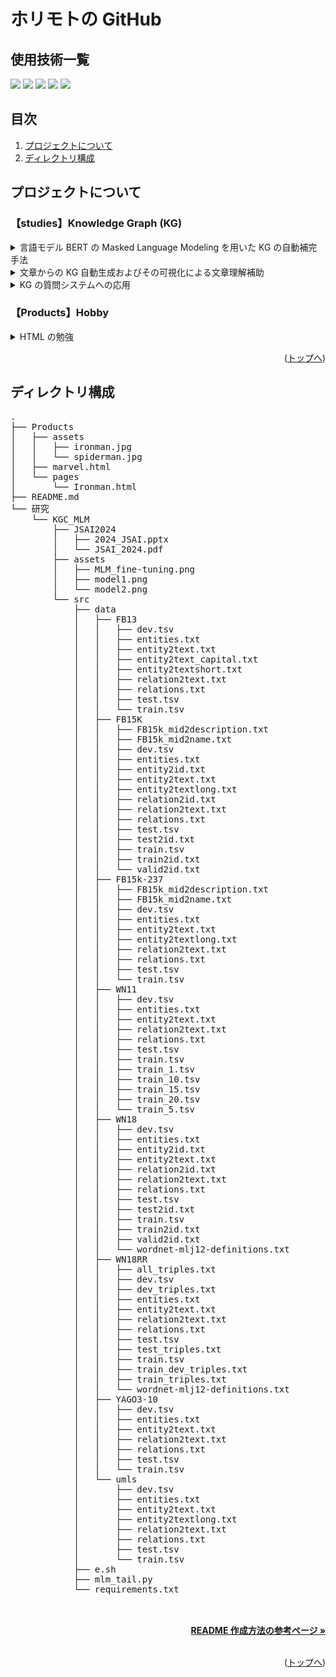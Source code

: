 # ホリモトの GitHub

<div id="top"></div>


## 使用技術一覧

<!-- シールド一覧 -->
<p style="display: inline">
  <!-- 使用言語・開発環境一覧 -->
  <img src="https://img.shields.io/badge/-Python-F2C63C.svg?logo=python&style=for-the-badge">
  <img src="https://img.shields.io/badge/-Html5-E34F26.svg?logo=html5&style=social">
  <img src="https://img.shields.io/badge/-Ubuntu-E95420.svg?logo=ubuntu&style=plastic">
  <img src="https://img.shields.io/badge/-Docker-1488C6.svg?logo=docker&style=for-the-badge">
  <img src="https://img.shields.io/badge/-githubactions-FFFFFF.svg?logo=github-actions&style=for-the-badge">
</p>

## 目次

1. [プロジェクトについて](#プロジェクトについて)
2. [ディレクトリ構成](#ディレクトリ構成)


## プロジェクトについて

### 【studies】Knowledge Graph (KG)

<details>

<summary>言語モデル BERT の Masked Language Modeling を用いた KG の自動補完手法</summary>

[2024 年度人工知能学会全国大会 (第 38 回)](https://www.ai-gakkai.or.jp/jsai2024/) で発表.

<!-- 2024 年度人工知能学会全国大会 (第 38 回) のリンク -->
<br />
<div align="left">
    <a href="https://github.com/RHorimoto/Products/tree/main/studies/KGC_MLM/JSAI2024"><strong>発表資料 »</strong></a>
</div>
<br />

* MLM を利用した BERT の Fine-tuning 手法

![Fine-tuning of MLM](https://github.com/RHorimoto/Products/blob/main/studies/KGC_MLM/assets/MLM_fine-tuning.png)

* KG の自動補完手法 model1

![KGC model1 with MLM of BERT](https://github.com/RHorimoto/Products/blob/main/studies/KGC_MLM/assets/model1.png)

* KG の自動補完手法 model2

![KGC model2 with MLM of BERT](https://github.com/RHorimoto/Products/blob/main/studies/KGC_MLM/assets/model2.png)

モデルの改善を目標に研究を続行. 

</details>

<details>

<summary>文章からの KG 自動生成およびその可視化による文章理解補助</summary>

現在研究中. 

[ナレッジグラフ推論チャレンジ 2024](https://challenge.knowledge-graph.jp/2024/) に参加予定.

</details>

<details>

<summary>KG の質問システムへの応用</summary>

Graph Retrieval Augmented Generation (Graph RAG) として KG の応用を検討中. 

</details>

### 【Products】Hobby

<details>

<summary>HTML の勉強</summary>

趣味の映画鑑賞 (MARVEL movies) について web ページを作成中. 

</details>

<p align="right">(<a href="#top">トップへ</a>)</p>


## ディレクトリ構成

<pre>
.
├── Products
│   ├── assets
│   │   ├── ironman.jpg
│   │   └── spiderman.jpg
│   ├── marvel.html
│   └── pages
│       └── Ironman.html
├── README.md
└── 研究
    └── KGC_MLM
        ├── JSAI2024
        │   ├── 2024_JSAI.pptx
        │   └── JSAI_2024.pdf
        ├── assets
        │   ├── MLM_fine-tuning.png
        │   ├── model1.png
        │   └── model2.png
        └── src
            ├── data
            │   ├── FB13
            │   │   ├── dev.tsv
            │   │   ├── entities.txt
            │   │   ├── entity2text.txt
            │   │   ├── entity2text_capital.txt
            │   │   ├── entity2textshort.txt
            │   │   ├── relation2text.txt
            │   │   ├── relations.txt
            │   │   ├── test.tsv
            │   │   └── train.tsv
            │   ├── FB15K
            │   │   ├── FB15k_mid2description.txt
            │   │   ├── FB15k_mid2name.txt
            │   │   ├── dev.tsv
            │   │   ├── entities.txt
            │   │   ├── entity2id.txt
            │   │   ├── entity2text.txt
            │   │   ├── entity2textlong.txt
            │   │   ├── relation2id.txt
            │   │   ├── relation2text.txt
            │   │   ├── relations.txt
            │   │   ├── test.tsv
            │   │   ├── test2id.txt
            │   │   ├── train.tsv
            │   │   ├── train2id.txt
            │   │   └── valid2id.txt
            │   ├── FB15k-237
            │   │   ├── FB15k_mid2description.txt
            │   │   ├── FB15k_mid2name.txt
            │   │   ├── dev.tsv
            │   │   ├── entities.txt
            │   │   ├── entity2text.txt
            │   │   ├── entity2textlong.txt
            │   │   ├── relation2text.txt
            │   │   ├── relations.txt
            │   │   ├── test.tsv
            │   │   └── train.tsv
            │   ├── WN11
            │   │   ├── dev.tsv
            │   │   ├── entities.txt
            │   │   ├── entity2text.txt
            │   │   ├── relation2text.txt
            │   │   ├── relations.txt
            │   │   ├── test.tsv
            │   │   ├── train.tsv
            │   │   ├── train_1.tsv
            │   │   ├── train_10.tsv
            │   │   ├── train_15.tsv
            │   │   ├── train_20.tsv
            │   │   └── train_5.tsv
            │   ├── WN18
            │   │   ├── dev.tsv
            │   │   ├── entities.txt
            │   │   ├── entity2id.txt
            │   │   ├── entity2text.txt
            │   │   ├── relation2id.txt
            │   │   ├── relation2text.txt
            │   │   ├── relations.txt
            │   │   ├── test.tsv
            │   │   ├── test2id.txt
            │   │   ├── train.tsv
            │   │   ├── train2id.txt
            │   │   ├── valid2id.txt
            │   │   └── wordnet-mlj12-definitions.txt
            │   ├── WN18RR
            │   │   ├── all_triples.txt
            │   │   ├── dev.tsv
            │   │   ├── dev_triples.txt
            │   │   ├── entities.txt
            │   │   ├── entity2text.txt
            │   │   ├── relation2text.txt
            │   │   ├── relations.txt
            │   │   ├── test.tsv
            │   │   ├── test_triples.txt
            │   │   ├── train.tsv
            │   │   ├── train_dev_triples.txt
            │   │   ├── train_triples.txt
            │   │   └── wordnet-mlj12-definitions.txt
            │   ├── YAGO3-10
            │   │   ├── dev.tsv
            │   │   ├── entities.txt
            │   │   ├── entity2text.txt
            │   │   ├── relation2text.txt
            │   │   ├── relations.txt
            │   │   ├── test.tsv
            │   │   └── train.tsv
            │   └── umls
            │       ├── dev.tsv
            │       ├── entities.txt
            │       ├── entity2text.txt
            │       ├── entity2textlong.txt
            │       ├── relation2text.txt
            │       ├── relations.txt
            │       ├── test.tsv
            │       └── train.tsv
            ├── e.sh
            ├── mlm_tail.py
            └── requirements.txt

</pre>

<!-- README 作成方法の参考ページのリンク -->
<br />
<div align="right">
    <a href="https://qiita.com/shun198/items/c983c713452c041ef787"><strong>README 作成方法の参考ページ »</strong></a>
</div>
<br />

<p align="right">(<a href="#top">トップへ</a>)</p>

